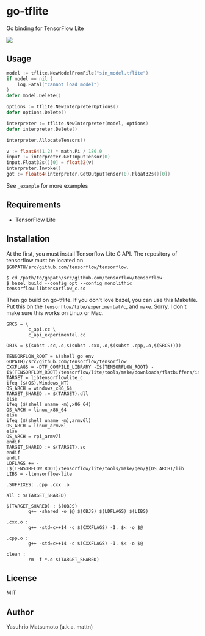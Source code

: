 # go-tflite

Go binding for TensorFlow Lite

![](https://raw.githubusercontent.com/mattn/go-tflite/master/screenshots/screenshot.png)

## Usage

```go
model := tflite.NewModelFromFile("sin_model.tflite")
if model == nil {
	log.Fatal("cannot load model")
}
defer model.Delete()

options := tflite.NewInterpreterOptions()
defer options.Delete()

interpreter := tflite.NewInterpreter(model, options)
defer interpreter.Delete()

interpreter.AllocateTensors()

v := float64(1.2) * math.Pi / 180.0
input := interpreter.GetInputTensor(0)
input.Float32s()[0] = float32(v)
interpreter.Invoke()
got := float64(interpreter.GetOutputTensor(0).Float32s()[0])
```

See `_example` for more examples

## Requirements

* TensorFlow Lite

## Installation

At the first, you must install Tensorflow Lite C API. The repository of tensorflow must be located on `$GOPATH/src/github.com/tensorflow/tensorflow`.

```
$ cd /path/to/gopath/src/github.com/tensorflow/tensorflow
$ bazel build --config opt --config monolithic tensorflow:libtensorflow_c.so
```

Then go build on go-tflite. If you don't love bazel, you can use this Makefile. Put this on the `tensorflow/lite/experimental/c`, and `make`. Sorry, I don't make sure this works on Linux or Mac.

```make
SRCS = \
        c_api.cc \
        c_api_experimental.cc

OBJS = $(subst .cc,.o,$(subst .cxx,.o,$(subst .cpp,.o,$(SRCS))))

TENSORFLOW_ROOT = $(shell go env GOPATH)/src/github.com/tensorflow/tensorflow
CXXFLAGS = -DTF_COMPILE_LIBRARY -I$(TENSORFLOW_ROOT) -I$(TENSORFLOW_ROOT)/tensorflow/lite/tools/make/downloads/flatbuffers/include
TARGET = libtensorflowlite_c
ifeq ($(OS),Windows_NT)
OS_ARCH = windows_x86_64
TARGET_SHARED := $(TARGET).dll
else
ifeq ($(shell uname -m),x86_64)
OS_ARCH = linux_x86_64
else
ifeq ($(shell uname -m),armv6l)
OS_ARCH = linux_armv6l
else
OS_ARCH = rpi_armv7l
endif
TARGET_SHARED := $(TARGET).so
endif
endif
LDFLAGS += -L$(TENSORFLOW_ROOT)/tensorflow/lite/tools/make/gen/$(OS_ARCH)/lib
LIBS = -ltensorflow-lite

.SUFFIXES: .cpp .cxx .o

all : $(TARGET_SHARED)

$(TARGET_SHARED) : $(OBJS)
        g++ -shared -o $@ $(OBJS) $(LDFLAGS) $(LIBS)

.cxx.o :
        g++ -std=c++14 -c $(CXXFLAGS) -I. $< -o $@

.cpp.o :
        g++ -std=c++14 -c $(CXXFLAGS) -I. $< -o $@

clean :
        rm -f *.o $(TARGET_SHARED)
```

## License

MIT

## Author

Yasuhrio Matsumoto (a.k.a. mattn)
